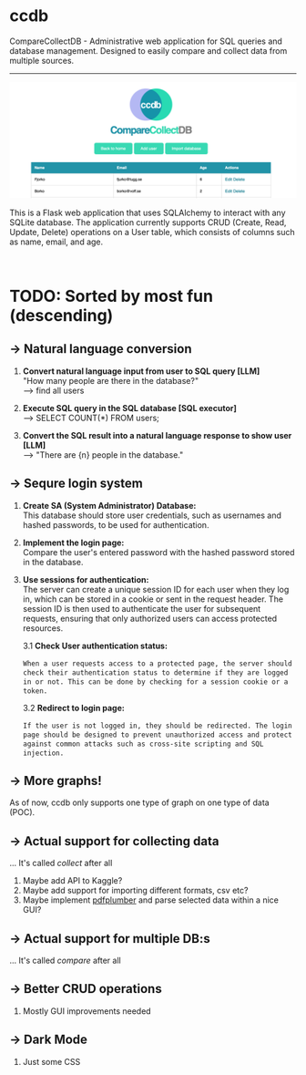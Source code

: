 # ccdb
CompareCollectDB - Administrative web application for SQL queries and database management. Designed to easily compare and collect data from multiple sources.

---

![Alt text](static/img/example.png)

This is a Flask web application that uses SQLAlchemy to interact with any SQLite database. The application currently supports CRUD (Create, Read, Update, Delete) operations on a User table, which consists of columns such as name, email, and age.

<br>

# TODO: Sorted by most fun (descending)

## **→ Natural language conversion**

1. **Convert natural language input from user to SQL query [LLM]**\
"How many people are there in the database?"\
--> find all users

2. **Execute SQL query in the SQL database [SQL executor]**\
--> SELECT COUNT(*) FROM users;

3. **Convert the SQL result into a natural language response to show user [LLM]**\
--> "There are {n} people in the database."


## **→ Sequre login system**

1. **Create SA (System Administrator) Database:**\
This database should store user credentials, such as usernames and hashed passwords, to be used for authentication.

2. **Implement the login page:**\
Compare the user's entered password with the hashed password stored in the database.

3. **Use sessions for authentication:**\
The server can create a unique session ID for each user when they log in, which can be stored in a cookie or sent in the request header. The session ID is then used to authenticate the user for subsequent requests, ensuring that only authorized users can access protected resources.


    3.1 **Check User authentication status:**
                        
       When a user requests access to a protected page, the server should check their authentication status to determine if they are logged in or not. This can be done by checking for a session cookie or a token.

    3.2 **Redirect to login page:**
    
       If the user is not logged in, they should be redirected. The login page should be designed to prevent unauthorized access and protect against common attacks such as cross-site scripting and SQL injection.


## **→ More graphs!**
As of now, ccdb only supports one type of graph on one type of data (POC).

## **→ Actual support for collecting data**
... It's called *collect* after all

1. Maybe add API to Kaggle?
2. Maybe add support for importing different formats, csv etc?
3. Maybe implement <a href="https://github.com/jsvine/pdfplumber">pdfplumber</a> and parse selected data within a nice GUI?

## **→ Actual support for multiple DB:s**
... It's called *compare* after all

## **→ Better CRUD operations**
1. Mostly GUI improvements needed

## **→ Dark Mode**
1. Just some CSS